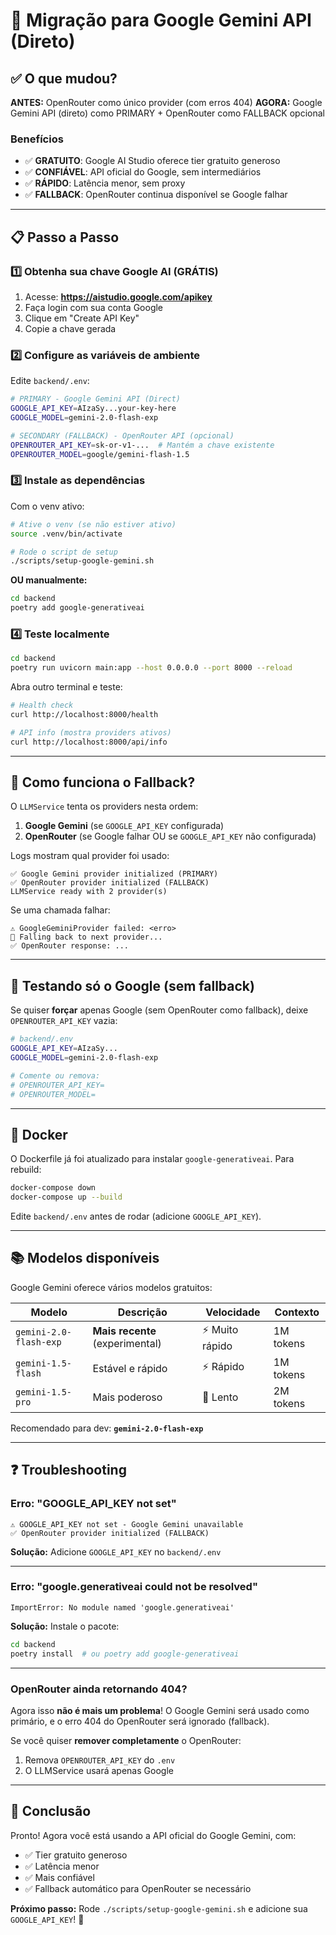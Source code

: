 # 🚀 Migração para Google Gemini API (Direto)

## ✅ O que mudou?

**ANTES:** OpenRouter como único provider (com erros 404)
**AGORA:** Google Gemini API (direto) como PRIMARY + OpenRouter como FALLBACK opcional

### Benefícios
- ✅ **GRATUITO**: Google AI Studio oferece tier gratuito generoso
- ✅ **CONFIÁVEL**: API oficial do Google, sem intermediários
- ✅ **RÁPIDO**: Latência menor, sem proxy
- ✅ **FALLBACK**: OpenRouter continua disponível se Google falhar

---

## 📋 Passo a Passo

### 1️⃣ Obtenha sua chave Google AI (GRÁTIS)

1. Acesse: **https://aistudio.google.com/apikey**
2. Faça login com sua conta Google
3. Clique em "Create API Key"
4. Copie a chave gerada

### 2️⃣ Configure as variáveis de ambiente

Edite `backend/.env`:

```bash
# PRIMARY - Google Gemini API (Direct)
GOOGLE_API_KEY=AIzaSy...your-key-here
GOOGLE_MODEL=gemini-2.0-flash-exp

# SECONDARY (FALLBACK) - OpenRouter API (opcional)
OPENROUTER_API_KEY=sk-or-v1-...  # Mantém a chave existente
OPENROUTER_MODEL=google/gemini-flash-1.5
```

### 3️⃣ Instale as dependências

Com o venv ativo:

```bash
# Ative o venv (se não estiver ativo)
source .venv/bin/activate

# Rode o script de setup
./scripts/setup-google-gemini.sh
```

**OU manualmente:**

```bash
cd backend
poetry add google-generativeai
```

### 4️⃣ Teste localmente

```bash
cd backend
poetry run uvicorn main:app --host 0.0.0.0 --port 8000 --reload
```

Abra outro terminal e teste:

```bash
# Health check
curl http://localhost:8000/health

# API info (mostra providers ativos)
curl http://localhost:8000/api/info
```

---

## 🔄 Como funciona o Fallback?

O `LLMService` tenta os providers nesta ordem:

1. **Google Gemini** (se `GOOGLE_API_KEY` configurada)
2. **OpenRouter** (se Google falhar OU se `GOOGLE_API_KEY` não configurada)

Logs mostram qual provider foi usado:

```
✅ Google Gemini provider initialized (PRIMARY)
✅ OpenRouter provider initialized (FALLBACK)
LLMService ready with 2 provider(s)
```

Se uma chamada falhar:

```
⚠️ GoogleGeminiProvider failed: <erro>
🔄 Falling back to next provider...
✅ OpenRouter response: ...
```

---

## 🧪 Testando só o Google (sem fallback)

Se quiser **forçar** apenas Google (sem OpenRouter como fallback), deixe `OPENROUTER_API_KEY` vazia:

```bash
# backend/.env
GOOGLE_API_KEY=AIzaSy...
GOOGLE_MODEL=gemini-2.0-flash-exp

# Comente ou remova:
# OPENROUTER_API_KEY=
# OPENROUTER_MODEL=
```

---

## 🐳 Docker

O Dockerfile já foi atualizado para instalar `google-generativeai`. Para rebuild:

```bash
docker-compose down
docker-compose up --build
```

Edite `backend/.env` antes de rodar (adicione `GOOGLE_API_KEY`).

---

## 📚 Modelos disponíveis

Google Gemini oferece vários modelos gratuitos:

| Modelo | Descrição | Velocidade | Contexto |
|--------|-----------|------------|----------|
| `gemini-2.0-flash-exp` | **Mais recente** (experimental) | ⚡ Muito rápido | 1M tokens |
| `gemini-1.5-flash` | Estável e rápido | ⚡ Rápido | 1M tokens |
| `gemini-1.5-pro` | Mais poderoso | 🐢 Lento | 2M tokens |

Recomendado para dev: **`gemini-2.0-flash-exp`**

---

## ❓ Troubleshooting

### Erro: "GOOGLE_API_KEY not set"

```
⚠️ GOOGLE_API_KEY not set - Google Gemini unavailable
✅ OpenRouter provider initialized (FALLBACK)
```

**Solução:** Adicione `GOOGLE_API_KEY` no `backend/.env`

---

### Erro: "google.generativeai could not be resolved"

```
ImportError: No module named 'google.generativeai'
```

**Solução:** Instale o pacote:

```bash
cd backend
poetry install  # ou poetry add google-generativeai
```

---

### OpenRouter ainda retornando 404?

Agora isso **não é mais um problema**! O Google Gemini será usado como primário, e o erro 404 do OpenRouter será ignorado (fallback).

Se você quiser **remover completamente** o OpenRouter:

1. Remova `OPENROUTER_API_KEY` do `.env`
2. O LLMService usará apenas Google

---

## 🎉 Conclusão

Pronto! Agora você está usando a API oficial do Google Gemini, com:

- ✅ Tier gratuito generoso
- ✅ Latência menor
- ✅ Mais confiável
- ✅ Fallback automático para OpenRouter se necessário

**Próximo passo:** Rode `./scripts/setup-google-gemini.sh` e adicione sua `GOOGLE_API_KEY`! 🚀
